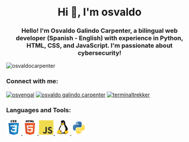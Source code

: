 <h1 align="center">Hi 👋, I'm osvaldo</h1>
<h3 align="center">Hello! I'm Osvaldo Galindo Carpenter, a bilingual web developer (Spanish - English) with experience in Python, HTML, CSS, and JavaScript. I'm passionate about cybersecurity!</h3>

<p align="left"> <img src="https://komarev.com/ghpvc/?username=osvaldocarpenter&label=Profile%20views&color=0e75b6&style=flat" alt="osvaldocarpenter" /> </p>

<h3 align="left">Connect with me:</h3>
<p align="left">
<a href="https://dev.to/osvengal" target="blank"><img align="center" src="https://raw.githubusercontent.com/rahuldkjain/github-profile-readme-generator/master/src/images/icons/Social/devto.svg" alt="osvengal" height="30" width="40" /></a>
<a href="https://linkedin.com/in/osvaldo galindo carpenter" target="blank"><img align="center" src="https://raw.githubusercontent.com/rahuldkjain/github-profile-readme-generator/master/src/images/icons/Social/linked-in-alt.svg" alt="osvaldo galindo carpenter" height="30" width="40" /></a>
<a href="https://www.youtube.com/c/terminaltrekker" target="blank"><img align="center" src="https://raw.githubusercontent.com/rahuldkjain/github-profile-readme-generator/master/src/images/icons/Social/youtube.svg" alt="terminaltrekker" height="30" width="40" /></a>
</p>

<h3 align="left">Languages and Tools:</h3>
<p align="left"> <a href="https://www.w3schools.com/css/" target="_blank" rel="noreferrer"> <img src="https://raw.githubusercontent.com/devicons/devicon/master/icons/css3/css3-original-wordmark.svg" alt="css3" width="40" height="40"/> </a> <a href="https://www.w3.org/html/" target="_blank" rel="noreferrer"> <img src="https://raw.githubusercontent.com/devicons/devicon/master/icons/html5/html5-original-wordmark.svg" alt="html5" width="40" height="40"/> </a> <a href="https://developer.mozilla.org/en-US/docs/Web/JavaScript" target="_blank" rel="noreferrer"> <img src="https://raw.githubusercontent.com/devicons/devicon/master/icons/javascript/javascript-original.svg" alt="javascript" width="40" height="40"/> </a> <a href="https://www.linux.org/" target="_blank" rel="noreferrer"> <img src="https://raw.githubusercontent.com/devicons/devicon/master/icons/linux/linux-original.svg" alt="linux" width="40" height="40"/> </a> <a href="https://www.python.org" target="_blank" rel="noreferrer"> <img src="https://raw.githubusercontent.com/devicons/devicon/master/icons/python/python-original.svg" alt="python" width="40" height="40"/> </a> </p>
